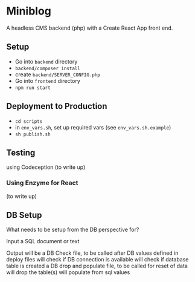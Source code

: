 # Miniblog

A headless CMS backend (php) with a Create React App front end.

## Setup

- Go into `backend` directory
- `backend/composer install`
- create `backend/SERVER_CONFIG.php`
- Go into `frontend` directory
- `npm run start`

## Deployment to Production

- `cd scripts`
- in `env_vars.sh`,  set up required vars (see `env_vars.sh.example`)
- `sh publish.sh`  

## Testing

using Codeception (to write up)

### Using Enzyme for React

(to write up)

## DB Setup

What needs to be setup from the DB perspective for?

Input a SQL document or text

Output will be
    a DB Check file, to be called after DB values defined in deploy files
        will check if DB connection is available
        will check if database table is created
    a DB drop and populate file, to be called for reset of data
        will drop the table(s)
        will populate from sql values
